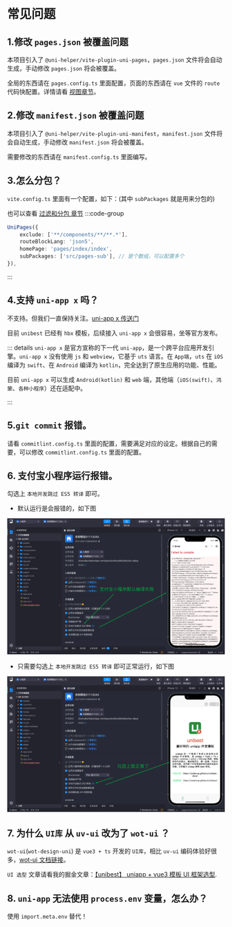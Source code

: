 # 常见问题

## 1.修改 `pages.json` 被覆盖问题

本项目引入了 `@uni-helper/vite-plugin-uni-pages`，`pages.json` 文件将会自动生成，手动修改 `pages.json` 将会被覆盖。

全局的东西请在 `pages.config.ts` 里面配置，页面的东西请在 `vue` 文件的 `route` 代码快配置。详情请看 [视图章节](/guide/views)。

## 2.修改 `manifest.json` 被覆盖问题

本项目引入了 `@uni-helper/vite-plugin-uni-manifest`，`manifest.json` 文件将会自动生成，手动修改 `manifest.json` 将会被覆盖。

需要修改的东西请在 `manifest.config.ts` 里面编写。

## 3.怎么分包？

`vite.config.ts` 里面有一个配置，如下：(其中 `subPackages` 就是用来分包的)

也可以查看 [过滤和分包 章节](/guide/views#过滤和分包)
:::code-group

```ts [vite.config.ts]{5}
UniPages({
    exclude: ['**/components/**/**.*'],
    routeBlockLang: 'json5',
    homePage: 'pages/index/index',
    subPackages: ['src/pages-sub'], // 是个数组，可以配置多个
}),
```

:::

## 4.支持 `uni-app x` 吗？

不支持。但我们一直保持关注。[uni-app x 传送门](https://doc.dcloud.net.cn/uni-app-x/)

目前 `unibest` 已经有 `hbx` 模板，后续接入 `uni-app x` 会很容易，坐等官方发布。

::: details
`uni-app x` 是官方宣称的下一代 `uni-app`，是一个跨平台应用开发引擎。`uni-app x` 没有使用 `js` 和 `webview`，它基于 `uts` 语言。在 `App端`，`uts` 在 `iOS `编译为 `swift`、在 `Android` 编译为 `kotlin`，完全达到了原生应用的功能、性能。

目前 `uni-app x` 可以生成 `Android(kotlin)` 和 `web` 端，其他端（`iOS(swift)`、`鸿蒙`、`各种小程序`）还在适配中。

:::

## 5.`git commit` 报错。

请看 `commitlint.config.ts` 里面的配置，需要满足对应的设定。根据自己的需要，可以修改 `commitlint.config.ts` 里面的配置。

## 6. 支付宝小程序运行报错。

勾选上 `本地开发跳过 ES5 转译` 即可。

- 默认运行是会报错的，如下图

![Alt text](build-zfb-1.png)

- 只需要勾选上 `本地开发跳过 ES5 转译` 即可正常运行，如下图

![Alt text](build-zfb-2.png)

## 7. 为什么 `UI库` 从 `uv-ui` 改为了 `wot-ui` ？

`wot-ui`(`wot-design-uni`) 是 `vue3 + ts` 开发的 `UI库`，相比 `uv-ui` 编码体验好很多，[wot-ui 文档链接](https://wot-design-uni.gitee.io/)。

`UI 选型` 文章请看我的掘金文章：[【unibest】 uniapp + vue3 模板 UI 框架选型](https://juejin.cn/spost/7337513012393607207).

## 8. `uni-app` 无法使用 `process.env` 变量，怎么办？

使用 `import.meta.env` 替代！
